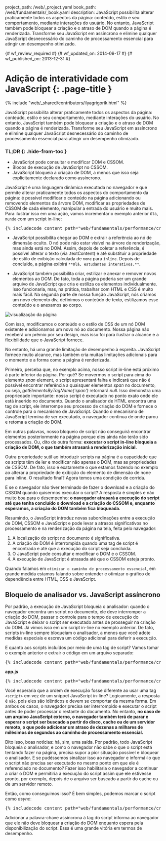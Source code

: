 project_path: /web/_project.yaml
book_path: /web/fundamentals/_book.yaml
description: JavaScript possibilita alterar praticamente todos os aspectos da página: conteúdo, estilo e seu comportamento, mediante interações do usuário. No entanto, JavaScript também pode bloquear a criação e o atraso de DOM quando a página é renderizada. Transforme seu JavaScript em assíncrono e elimine qualquer JavaScript desnecessário do caminho de processamento essencial para atingir um desempenho otimizado.

{# wf_review_required #}
{# wf_updated_on: 2014-09-17 #}
{# wf_published_on: 2013-12-31 #}

# Adição de interatividade com JavaScript {: .page-title }

{% include "web/_shared/contributors/ilyagrigorik.html" %}


JavaScript possibilita alterar praticamente todos os aspectos da página: conteúdo, estilo e seu comportamento, mediante interações do usuário. No entanto, JavaScript também pode bloquear a criação e o atraso de DOM quando a página é renderizada. Transforme seu JavaScript em assíncrono e elimine qualquer JavaScript desnecessário do caminho de processamento essencial para atingir um desempenho otimizado.



### TL;DR {: .hide-from-toc }
- JavaScript pode consultar e modificar DOM e CSSOM.
- Blocos de execução de JavaScript no CSSOM.
- JavaScript bloqueia a criação de DOM, a menos que isso seja explicitamente declarado como assíncrono.


JavaScript é uma linguagem dinâmica executada no navegador e que permite alterar praticamente todos os aspectos do comportamento da página: é possível modificar o conteúdo na página adicionando ou removendo elementos da árvore DOM, modificar as propriedades de CSSOM de cada elemento, manipular a entrada do usuário e muito mais. Para ilustrar isso em uma ação, vamos incrementar o exemplo anterior `Olá, mundo` com um script in-line:

<pre class="prettyprint">
{% includecode content_path="web/fundamentals/performance/critical-rendering-path/_code/script.html" region_tag="full" adjust_indentation="auto" %}
</pre>

* JavaScript possibilita chegar ao DOM e extrair a referência ao nó de dimensão oculto. O nó pode não estar visível na árvore de renderização, mas ainda está no DOM. Assim, depois de coletar a referência, é possível alterar o texto (via .textContent) e até substituir a propriedade de estilo de exibição calculada de `none` para `inline`. Depois de concluído, a página exibirá `**Olá, estudantes interativos.**`.

* JavaScript também possibilita criar, estilizar e anexar e remover novos elementos ao DOM. De fato, toda a página poderia ser um grande arquivo de JavaScript que cria e estiliza os elementos individualmente. Isso funcionaria, mas, na prática, trabalhar com HTML e CSS é muito mais fácil. Na segunda parte de nossa função JavaScript, nós criamos um novo elemento div, definimos o conteúdo de texto, estilizamos esse conteúdo e o anexamos ao corpo.

<img src="images/device-js-small.png" class="center" alt="visualização da página">

Com isso, modificamos o conteúdo e o estilo de CSS de um nó DOM existente e adicionamos um novo nó ao documento. Nossa página não receberá um prêmio por seu design, mas isso foi para ilustrar o alcance e a flexibilidade que o JavaScript fornece.

No entanto, há uma grande limitação de desempenho à espreita. JavaScript fornece muito alcance, mas também cria muitas limitações adicionais para o momento e a forma como a página é renderizada.

Primeiro, perceba que, no exemplo acima, nosso script in-line está próximo à parte inferior da página. Por quê? Se movermos o script para cima do elemento _span_ element, o script apresentará falha e indicará que não é possível encontrar referência a quaisquer elementos _span_ no documento, ou seja, _getElementsByTagName('span')_ retornará _null_. Isso demonstra uma propriedade importante: nosso script é executado no ponto exato onde ele está inserido no documento. Quando o analisador de HTML encontra uma tag de script, ele interrompe seu processo de criação do DOM e fornece o controle para o mecanismo de JavaScript. Quando o mecanismo de JavaScript termina de ser executado, o navegador continua de onde parou e retoma a criação do DOM.

Em outras palavras, nosso bloqueio de script não conseguirá encontrar elementos posteriormente na página porque eles ainda não terão sido processados. Ou, dito de outra forma: **executar o script in-line bloqueia a criação de DOM, o que também atrasará a renderização inicial.**

Outra propriedade sutil ao introduzir scripts na página é a capacidade que os scripts têm de ler e modificar não apenas o DOM, mas as propriedades de CSSOM. De fato, isso é exatamente o que estamos fazendo no exemplo ao alterar a propriedade de exibição do elemento de dimensão de none para inline. O resultado final? Agora temos uma condição de corrida.

E se o navegador não tiver terminado de fazer o download e a criação do CSSOM quando quisermos executar o script? A resposta é simples e não muito boa para o desempenho: **o navegador atrasará a execução do script até que tenha concluído o download e a criação do CSSOM e, enquanto esperamos, a criação do DOM também fica bloqueada.**

Resumindo, o JavaScript introduz novas subordinações entre a execução de DOM, CSSOM e JavaScript e pode levar a atrasos significativos no processamento e na renderização da página na tela, feita pelo navegador:

1. A localização do script no documento é significativa.
2. A criação do DOM é interrompida quando uma tag de script é encontrada e até que a execução do script seja concluída.
3. O JavaScript pode consultar e modificar o DOM e o CSSOM.
4. A execução de JavaScript é atrasada até que o CSSOM esteja pronto.

Quando falamos em `otimizar o caminho de processamento essencial`, em grande medida estamos falando sobre entender e otimizar o gráfico de dependência entre HTML, CSS e JavaScript.


## Bloqueio de analisador vs. JavaScript assíncrono

Por padrão, a execução de JavaScript bloqueia o analisador: quando o navegador encontra um script no documento, ele deve interromper a criação do DOM, passar o controle para o tempo de execução do JavaScript e deixar o script ser executado antes de prosseguir na criação do DOM. Já vimos isso em um script in-line no exemplo anterior. De fato, scripts in-line sempre bloqueiam o analisador, a menos que você adote medidas especiais e escreva um código adicional para deferir a execução.

E quanto aos scripts incluídos por meio de uma tag de script? Vamos tomar o exemplo anterior e extrair o código em um arquivo separado:

<pre class="prettyprint">
{% includecode content_path="web/fundamentals/performance/critical-rendering-path/_code/split_script.html" region_tag="full" adjust_indentation="auto" %}
</pre>

**app.js**

<pre class="prettyprint">
{% includecode content_path="web/fundamentals/performance/critical-rendering-path/_code/app.js" region_tag="full"   adjust_indentation="auto" %}
</pre>

Você esperaria que a ordem de execução fosse diferente ao usar uma tag `<script>` em vez de um snippet JavaScript in-line? Logicamente, a resposta é `não`, pois eles são idênticos e devem se comportar da mesma forma. Em ambos os casos, o navegador precisa ser interrompido e executar o script antes de poder processar o restante do documento. No entanto, **no caso de um arquivo JavaScript externo, o navegador também terá de parar e esperar o script ser buscado a partir do disco, cache ou de um servidor remoto, o que pode adicionar um atraso de dezenas a milhares de milésimos de segundos ao caminho de processamento essencial.**

Dito isso, boas notícias: há, sim, uma saída. Por padrão, todo JavaScript bloqueia o analisador, e como o navegador não sabe o que o script está tentando fazer na página, precisa supor a pior situação possível e bloquear o analisador. E se pudéssemos sinalizar isso ao navegador e informá-lo que o script não precisa ser executado no mesmo ponto em que ele é referenciado no documento? Fazer isso habilitaria o navegador a continuar a criar o DOM e permitiria a execução do script assim que ele estivesse pronto, por exemplo, depois de o arquivo ser buscado a partir do cache ou de um servidor remoto.

Então, como conseguimos isso? É bem simples, podemos marcar o script como _async_:

<pre class="prettyprint">
{% includecode content_path="web/fundamentals/performance/critical-rendering-path/_code/split_script_async.html" region_tag="full" adjust_indentation="auto" %}
</pre>

Adicionar a palavra-chave assíncrona à tag do script informa ao navegador que ele não deve bloquear a criação do DOM enquanto espera pela disponibilização do script. Essa é uma grande vitória em termos de desempenho.



